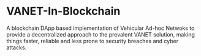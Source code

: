 # VANET-In-Blockchain
A blockchain DApp based implementation of Vehicular Ad-hoc Netwoks to provide a decentralized approach to the prevalent VANET solution, making things faster, reliable and less prone to security breaches and cyber attacks.
